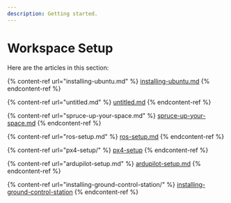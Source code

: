 ```yaml
---
description: Getting started.
---
```


# Workspace Setup

Here are the articles in this section:

{% content-ref url="installing-ubuntu.md" %}
[installing-ubuntu.md](installing-ubuntu.md)
{% endcontent-ref %}

{% content-ref url="untitled.md" %}
[untitled.md](untitled.md)
{% endcontent-ref %}

{% content-ref url="spruce-up-your-space.md" %}
[spruce-up-your-space.md](spruce-up-your-space.md)
{% endcontent-ref %}

{% content-ref url="ros-setup.md" %}
[ros-setup.md](ros-setup.md)
{% endcontent-ref %}

{% content-ref url="px4-setup/" %}
[px4-setup](px4-setup/)
{% endcontent-ref %}

{% content-ref url="ardupilot-setup.md" %}
[ardupilot-setup.md](ardupilot-setup.md)
{% endcontent-ref %}

{% content-ref url="installing-ground-control-station/" %}
[installing-ground-control-station](installing-ground-control-station/)
{% endcontent-ref %}
